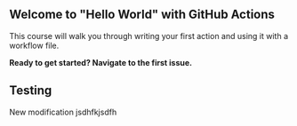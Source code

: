 ## Welcome to "Hello World" with GitHub Actions

This course will walk you through writing your first action and using it with a workflow file. 

**Ready to get started? Navigate to the first issue.**
## Testing
New modification
jsdhfkjsdfh
